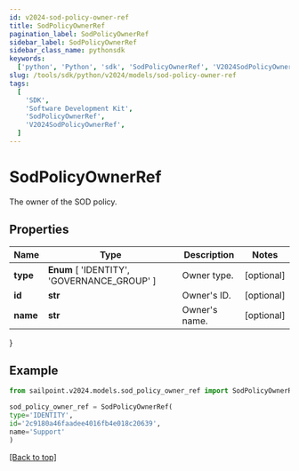 ```yaml
---
id: v2024-sod-policy-owner-ref
title: SodPolicyOwnerRef
pagination_label: SodPolicyOwnerRef
sidebar_label: SodPolicyOwnerRef
sidebar_class_name: pythonsdk
keywords:
  ['python', 'Python', 'sdk', 'SodPolicyOwnerRef', 'V2024SodPolicyOwnerRef']
slug: /tools/sdk/python/v2024/models/sod-policy-owner-ref
tags:
  [
    'SDK',
    'Software Development Kit',
    'SodPolicyOwnerRef',
    'V2024SodPolicyOwnerRef',
  ]
---
```


# SodPolicyOwnerRef

The owner of the SOD policy.

## Properties

| Name | Type | Description | Notes |
| --- | --- | --- | --- |
| **type** | **Enum** [ 'IDENTITY', 'GOVERNANCE_GROUP' ] | Owner type. | [optional] |
| **id** | **str** | Owner's ID. | [optional] |
| **name** | **str** | Owner's name. | [optional] |

}

## Example

```python
from sailpoint.v2024.models.sod_policy_owner_ref import SodPolicyOwnerRef

sod_policy_owner_ref = SodPolicyOwnerRef(
type='IDENTITY',
id='2c9180a46faadee4016fb4e018c20639',
name='Support'
)

```

[[Back to top]](#)
